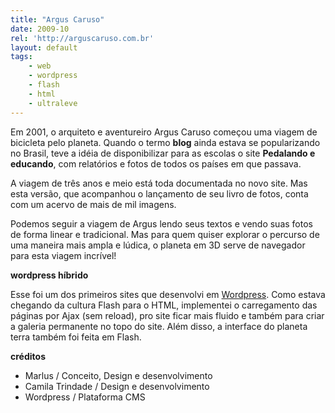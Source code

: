 ```yaml
---
title: "Argus Caruso"
date: 2009-10
rel: 'http://arguscaruso.com.br'
layout: default
tags:
	- web
	- wordpress
	- flash
	- html
	- ultraleve
---
```


Em 2001, o arquiteto e aventureiro Argus Caruso começou uma viagem de bicicleta pelo planeta. Quando o termo **blog** ainda estava se popularizando no Brasil, teve a idéia de disponibilizar para as escolas o site **Pedalando e educando**, com relatórios e fotos de todos os países em que passava.

A viagem de três anos e meio está toda documentada no novo site. Mas esta versão, que acompanhou o lançamento de seu livro de fotos, conta com um acervo de mais de mil imagens.

Podemos seguir a viagem de Argus lendo seus textos e vendo suas fotos de forma linear e tradicional. Mas para quem quiser explorar o percurso de uma maneira mais ampla e lúdica, o planeta em 3D serve de navegador para esta viagem incrível!

**wordpress híbrido**

Esse foi um dos primeiros sites que desenvolvi em [Wordpress](/tags/wordpress.html). Como estava chegando da cultura Flash para o HTML, implementei o carregamento das páginas por Ajax (sem reload), pro site ficar mais fluido e também para criar a galeria permanente no topo do site. Além disso, a interface do planeta terra também foi feita em Flash.

**créditos**

- Marlus / Conceito, Design e desenvolvimento
- Camila Trindade / Design e desenvolvimento
- Wordpress / Plataforma CMS